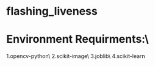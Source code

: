 # flashing_liveness

# Environment Requirments:\\
1.opencv-python\\
2.scikit-image\\
3.joblib\\
4.scikit-learn
